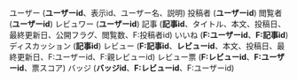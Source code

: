ユーザー (**ユーザーid**、表示id、ユーザー名、説明)
    投稿者 (**ユーザーid**)
    閲覧者 (**ユーザーid**)
    レビュワー (**ユーザーid**)
記事 (**記事id**、タイトル、本文、投稿日、最終更新日、公開フラグ、閲覧数、F:投稿者id)
いいね (**F:ユーザーid**、**F:記事id**)
ディスカッション (**記事id**)
レビュー (**F:記事id**、**レビューid**、本文、投稿日、最終更新日、F:ユーザーid、F:親レビューid)
レビュー票 (**F:レビューid**、**F:ユーザーid**、票スコア)
バッジ (**バッジid**、**F:レビューid**、F:ユーザーid)
